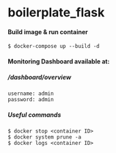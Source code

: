 # boilerplate_flask

#### Build image & run container
```
$ docker-compose up --build -d
```
#### Monitoring Dashboard available at:
##### <host>/dashboard/overview
```
username: admin
password: admin
```
##### Useful commands
```
$ docker stop <container ID>
$ docker system prune -a
$ docker logs <container ID>
```